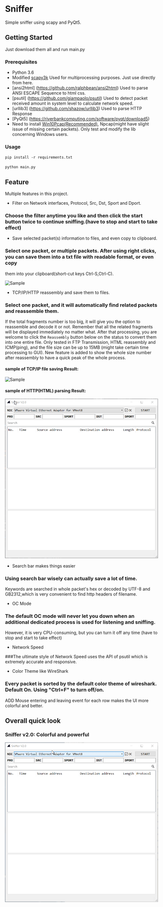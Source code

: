 # Sniffer

Simple sniffer using scapy and PyQt5.

## Getting Started

Just download them all and run main.py

### Prerequisites

- Python 3.6
- Modified [scapy3k](https://github.com/phaethon/scapy) Used for multiprocessing purposes. Just use directly from here. 
- [ansi2html] (https://github.com/ralphbean/ansi2html)  Used to parse ANSI ESCAPE Sequence to html css.
- [psutil] (https://github.com/giampaolo/psutil)	Used to detect packet received amount in system level to calculate network speed. 
- [urllib3] (https://github.com/shazow/urllib3)  Used to parse HTTP Response
- [PyQt5] (https://riverbankcomputing.com/software/pyqt/download5)
- Need to install [Win10Pcap(Recommended)](http://www.win10pcap.org/), Npcap(might have slight issue of missing certain packets).
Only test and modify the lib concerning Windows users.


### Usage
```
pip install -r requirements.txt

python main.py
```

## Feature

Multiple features in this project.

- Filter on Network interfaces, Protocol, Src, Dst, Sport and Dport.

### Choose the filter anytime you like and then click the start button twice to continue sniffing.(have to stop and start to take effect)

- Save selected packet(s) information to files, and even copy to clipboard.

### Select one packet, or multiple packets. After using right clicks, you can save them into a txt file with readable format, or even copy
them into your clipboard(short-cut keys Ctrl-S,Ctrl-C). 

![Sample](/sample_pic/save_sample.gif "Sample")

- TCP/IP/HTTP reassembly and save them to files.

### Select one packet, and it will automatically find related packets and reassemble them.
If the total fragments number is too big, it will give you the option to reassemble and decode it or not.
Remember that all the related fragments will be displayed immediately no matter what.
After that processing, you are welcome to click the `Reassembly` button below on the status to convert them into one entire file.
Only tested in FTP Transmission, HTML reassembly and ICMP(ping), and the file size can be up to 15MB (might take certain time processing to GUI).
New feature is added to show the whole size number after reassembly to have a quick peak of the whole process.

#### sample of TCP/IP file saving Result:

![Sample](/sample_pic/reassemble_sample.gif "Sample")

#### sample of HTTP(HTML) parsing Result:

![Sample](/sample_pic/html_sample.gif "HTML Sample")

- Search bar makes things easier

### Using search bar wisely can actually save a lot of time.
Keywords are searched in whole packet's hex or decoded by UTF-8 and GB2312,which is very convenient to find http headers of filename.

- OC Mode

### The default OC mode will never let you down when an additional dedicated process is used for listening and sniffing.
However, it is very CPU-consuming, but you can turn it off any time (have to stop and start to take effect)

- Network Speed

###The ultimate style of Network Speed uses the API of psutil which is extremely accurate and responsive.


- Color Theme like WireShark

### Every packet is sorted by the default color theme of wireshark. Default On. Using "Ctrl+F" to turn off/on.
ADD Mouse entering and leaving event for each row makes the UI more colorful and better.


## Overall quick look
### Sniffer v2.0: Colorful and powerful

![Sample](/sample_pic/overall_sample.gif "Sample")

